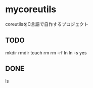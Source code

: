 mycoreutils
===========

coreutilsをC言語で自作するプロジェクト

## TODO
mkdir
rmdir
touch
rm
rm -rf
ln
ln -s
yes

## DONE
ls
